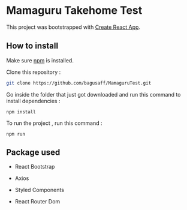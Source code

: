 # Mamaguru Takehome Test

This project was bootstrapped with [Create React App](https://github.com/facebook/create-react-app).

## How to install

Make sure [npm](https://nodejs.org/en/download/) is installed.

Clone this repository :

```bash
git clone https://github.com/bagusaff/MamaguruTest.git
```

Go inside the folder that just got downloaded and run this command to install dependencies :

```
npm install
```

To run the project , run this command :

```
npm run
```

## Package used

- React Bootstrap

- Axios

- Styled Components

- React Router Dom
